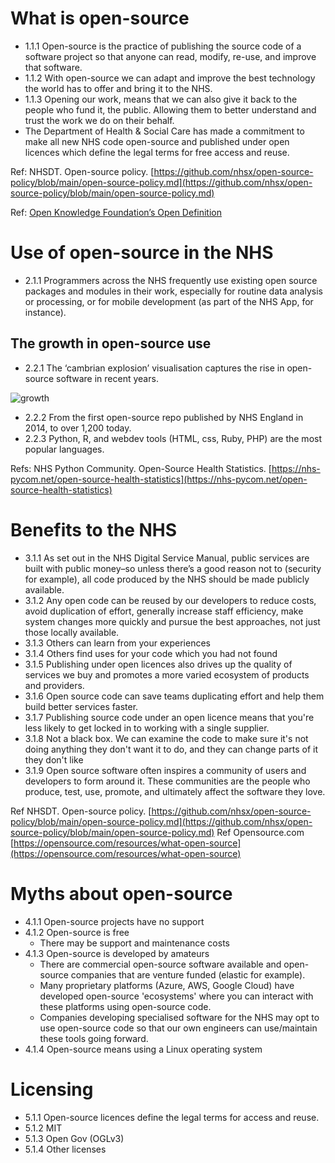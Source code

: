 # What is open-source

- 1.1.1 Open-source is the practice of publishing the source code of a software project so that anyone can read, modify, re-use, and improve that software.
- 1.1.2 With open-source we can adapt and improve the best technology the world has to offer and bring it to the NHS.
- 1.1.3 Opening our work, means that we can also give it back to the people who fund it, the public. Allowing them to better understand and trust the work we do on their behalf.
- The Department of Health & Social Care has made a commitment to make all new NHS code open-source and published under open licences which define the legal terms for free access and reuse.

Ref: NHSDT. Open-source policy. [https://github.com/nhsx/open-source-policy/blob/main/open-source-policy.md](https://github.com/nhsx/open-source-policy/blob/main/open-source-policy.md)

Ref: [Open Knowledge Foundation’s Open Definition](http://opendefinition.org/od/2.1/en/)

# Use of open-source in the NHS

- 2.1.1 Programmers across the NHS frequently use existing open source packages and modules in their work, especially for routine data analysis or processing, or for mobile development (as part of the NHS App, for instance).

## The growth in open-source use

- 2.2.1 The ‘cambrian explosion’ visualisation captures the rise in open-source software in recent years.

![growth](../main/assets/img/open-source-growth.png?raw=true)

- 2.2.2 From the first open-source repo published by NHS England in 2014, to over 1,200 today.
- 2.2.3 Python, R, and webdev tools (HTML, css, Ruby, PHP) are the most popular languages.

Refs: NHS Python Community. Open-Source Health Statistics. [https://nhs-pycom.net/open-source-health-statistics](https://nhs-pycom.net/open-source-health-statistics)

# Benefits to the NHS

- 3.1.1 As set out in the NHS Digital Service Manual, public services are built with public money–so unless there’s a good reason not to (security for example), all code produced by the NHS should be made publicly available.
- 3.1.2 Any open code can be reused by our developers to reduce costs, avoid duplication of effort, generally increase staff efficiency, make system changes more quickly and pursue the best approaches, not just those locally available. 
- 3.1.3 Others can learn from your experiences
- 3.1.4 Others find uses for your code which you had not found
- 3.1.5 Publishing under open licences also drives up the quality of services we buy and promotes a more varied ecosystem of products and providers.
- 3.1.6 Open source code can save teams duplicating effort and help them build better services faster.
- 3.1.7 Publishing source code under an open licence means that you're less likely to get locked in to working with a single supplier.
- 3.1.8 Not a black box. We can examine the code to make sure it's not doing anything they don't want it to do, and they can change parts of it they don't like
- 3.1.9 Open source software often inspires a community of users and developers to form around it. These communities are the people who produce, test, use, promote, and ultimately affect the software they love.

Ref NHSDT. Open-source policy. [https://github.com/nhsx/open-source-policy/blob/main/open-source-policy.md](https://github.com/nhsx/open-source-policy/blob/main/open-source-policy.md)
Ref Opensource.com [https://opensource.com/resources/what-open-source](https://opensource.com/resources/what-open-source)

# Myths about open-source

- 4.1.1 Open-source projects have no support
- 4.1.2 Open-source is free
  - There may be support and maintenance costs 
- 4.1.3 Open-source is developed by amateurs
  - There are commercial open-source software available and open-source companies that are venture funded (elastic for example).
  - Many proprietary platforms (Azure, AWS, Google Cloud) have developed open-source 'ecosystems' where you can interact with these platforms using open-source code. 
  - Companies developing specialised software for the NHS may opt to use open-source code so that our own engineers can use/maintain these tools going forward.
- 4.1.4 Open-source means using a Linux operating system

# Licensing

- 5.1.1 Open-source licences define the legal terms for access and reuse.
- 5.1.2 MIT
- 5.1.3 Open Gov (OGLv3)
- 5.1.4 Other licenses
